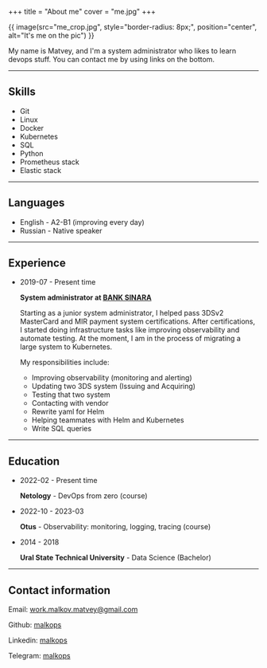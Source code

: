 +++
title = "About me"
cover = "me.jpg"
+++

{{ image(src="me_crop.jpg",
    style="border-radius: 8px;",
    position="center",
    alt="It's me on the pic") }}

My name is Matvey, and I'm a system administrator who likes to learn devops stuff.
You can contact me by using links on the bottom.

---

## Skills

* Git
* Linux
* Docker
* Kubernetes
* SQL
* Python
* Prometheus stack
* Elastic stack

---

## Languages

* English - A2-B1 (improving every day)
* Russian - Native speaker

---

## Experience

* 2019-07 - Present time

  **System administrator at [BANK SINARA](https://www.sinara-group.com/en/directions/financial-group/sinara-bank/)**

  Starting as a junior system administrator, I helped pass 3DSv2 MasterCard and MIR payment system certifications.
  After certifications, I started doing infrastructure tasks like improving observability and automate testing.
  At the moment, I am in the process of migrating a large system to Kubernetes.

  My responsibilities include:
  
  * Improving observability (monitoring and alerting)
  * Updating two 3DS system (Issuing and Acquiring)
  * Testing that two system
  * Contacting with vendor
  * Rewrite yaml for Helm
  * Helping teammates with Helm and Kubernetes
  * Write SQL queries

---

## Education

* 2022-02 - Present time

  **Netology** - DevOps from zero (course)

* 2022-10 - 2023-03
 
  **Otus** - Observability: monitoring, logging, tracing (course)

* 2014 - 2018
 
  **Ural State Technical University** - Data Science (Bachelor)

---

## Contact information

Email: [work.malkov.matvey@gmail.com](mailto:work.malkov.matvey@gmail.com)

Github: [malkops](https://github.com/malkops)

Linkedin: [malkops](https://linkedin.com/in/malkops)

Telegram: [malkops](https://t.me/malkops)
